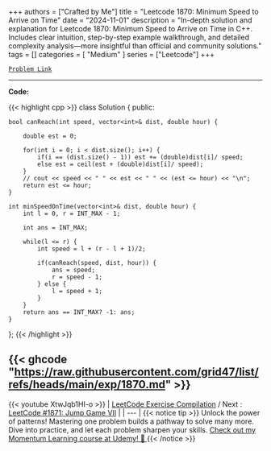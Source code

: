 
+++
authors = ["Crafted by Me"]
title = "Leetcode 1870: Minimum Speed to Arrive on Time"
date = "2024-11-01"
description = "In-depth solution and explanation for Leetcode 1870: Minimum Speed to Arrive on Time in C++. Includes clear intuition, step-by-step example walkthrough, and detailed complexity analysis—more insightful than official and community solutions."
tags = []
categories = [
    "Medium"
]
series = ["Leetcode"]
+++



[`Problem Link`](https://leetcode.com/problems/minimum-speed-to-arrive-on-time/description/)

---

**Code:**

{{< highlight cpp >}}
class Solution {
public:
    
    bool canReach(int speed, vector<int>& dist, double hour) {
        
        double est = 0;
        
        for(int i = 0; i < dist.size(); i++) {
            if(i == (dist.size() - 1)) est += (double)dist[i]/ speed; 
            else est = ceil(est + (double)dist[i]/ speed);
        }
        // cout << speed << " " << est << " " << (est <= hour) << "\n";
        return est <= hour;
    }
    
    int minSpeedOnTime(vector<int>& dist, double hour) {
        int l = 0, r = INT_MAX - 1;
        
        int ans = INT_MAX;
        
        while(l <= r) {
            int speed = l + (r - l + 1)/2;
            
            if(canReach(speed, dist, hour)) {
                ans = speed;
                r = speed - 1;
            } else {
                l = speed + 1;
            }
        }
        return ans == INT_MAX? -1: ans;
    }
};
{{< /highlight >}}

{{< ghcode "https://raw.githubusercontent.com/grid47/list/refs/heads/main/exp/1870.md" >}}
---
{{< youtube XtwJqb1HI-o >}}
| [LeetCode Exercise Compilation](https://grid47.xyz/leetcode/) / Next : [LeetCode #1871: Jump Game VII](https://grid47.xyz/posts/leetcode_1871) |
| --- |
{{< notice tip >}}
Unlock the power of patterns! Mastering one problem builds a pathway to solve many more. Dive into practice, and let each problem sharpen your skills. [Check out my Momentum Learning course at Udemy! 🚀 ](https://www.udemy.com/course/algorithms-and-data-structures-in-cpp/)
{{< /notice >}}

